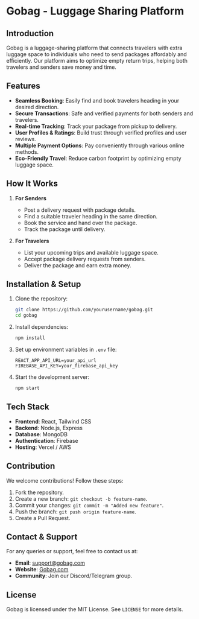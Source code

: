 # Gobag - Luggage Sharing Platform

## Introduction
Gobag is a luggage-sharing platform that connects travelers with extra luggage space to individuals who need to send packages affordably and efficiently. Our platform aims to optimize empty return trips, helping both travelers and senders save money and time.

## Features
- **Seamless Booking**: Easily find and book travelers heading in your desired direction.
- **Secure Transactions**: Safe and verified payments for both senders and travelers.
- **Real-time Tracking**: Track your package from pickup to delivery.
- **User Profiles & Ratings**: Build trust through verified profiles and user reviews.
- **Multiple Payment Options**: Pay conveniently through various online methods.
- **Eco-Friendly Travel**: Reduce carbon footprint by optimizing empty luggage space.

## How It Works
1. **For Senders**
   - Post a delivery request with package details.
   - Find a suitable traveler heading in the same direction.
   - Book the service and hand over the package.
   - Track the package until delivery.

2. **For Travelers**
   - List your upcoming trips and available luggage space.
   - Accept package delivery requests from senders.
   - Deliver the package and earn extra money.

## Installation & Setup
1. Clone the repository:
   ```sh
   git clone https://github.com/yourusername/gobag.git
   cd gobag
   ```
2. Install dependencies:
   ```sh
   npm install
   ```
3. Set up environment variables in `.env` file:
   ```env
   REACT_APP_API_URL=your_api_url
   FIREBASE_API_KEY=your_firebase_api_key
   ```
4. Start the development server:
   ```sh
   npm start
   ```

## Tech Stack
- **Frontend**: React, Tailwind CSS
- **Backend**: Node.js, Express
- **Database**: MongoDB
- **Authentication**: Firebase
- **Hosting**: Vercel / AWS

## Contribution
We welcome contributions! Follow these steps:
1. Fork the repository.
2. Create a new branch: `git checkout -b feature-name`.
3. Commit your changes: `git commit -m "Added new feature"`.
4. Push the branch: `git push origin feature-name`.
5. Create a Pull Request.

## Contact & Support
For any queries or support, feel free to contact us at:
- **Email**: support@gobag.com
- **Website**: [Gobag.com](https://www.gobag.com)
- **Community**: Join our Discord/Telegram group.

## License
Gobag is licensed under the MIT License. See `LICENSE` for more details.

